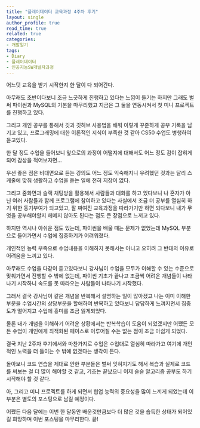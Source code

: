 ```yaml
---
title: "플레이데이터 교육과정 4주차 후기"
layout: single
author_profile: true
read_time: true
related: true
categories:
- 개발일기
tags:
- Diary
- 플레이데이터
- 인공지능SW개발자과정
---
```



어느덧 교육을 받기 시작한지 한 달이 다 되어간다.

아무래도 초반이다보니 조금 느긋하게 진행하고 있다는 느낌이 들기는 하지만 그래도 벌써 파이썬과 MySQL의 기본을 마무리했고 지금은 그 둘을 연동시켜서 첫 미니 프로젝트를 진행하고 있다.

그리고 개인 공부를 통해서 깃과 깃허브 사용법을 배워 이렇게 꾸준하게 공부 기록을 남기고 있고, 프로그래밍에 대한 이론적인 지식이 부족한 것 같아 CS50 수업도 병행하여 듣고있다.
  
  
  
  
한 달 정도 수업을 들어보니 앞으로의 과정이 어떨지에 대해서도 어느 정도 감이 잡히게 되어 감상을 적어보자면...

우선 좋은 점은 비대면으로 듣는 강의도 어느 정도 익숙해지니 우려했던 것과는 달리 스케줄에 맞춰 생활하고 수업을 듣는 일에 전혀 지장이 없다.  

그리고 줌화면과 슬랙 채팅방을 활용해서 사람들과 대화를 하고 있다보니 나 혼자가 아닌 여러 사람들과 함께 프로그램에 참여하고 있다는 사실에서 조금 더 공부를 열심히 하기 위한 동기부여가 되고있고, 잘 짜여진 교육과정을 따라가기만 하면 되다보니 내가 무엇을 공부해야할지 헤메지 않아도 된다는 점도 큰 장점으로 느끼고 있다.
  
  
  
  
하지만 역시나 아쉬운 점도 있는데, 파이썬을 배울 때는 문제가 없었는데 MySQL 부분으로 들어가면서 수업에 집중하기가 어려워졌다.  

개인적인 능력 부족으로 수업내용을 이해하지 못해서는 아니고 오히려 그 반대의 이유로 어려움을 느끼고 있다.  

아무래도 수업을 다같이 듣고있다보니 강사님이 수업을 모두가 이해할 수 있는 수준으로 맞춰가면서 진행할 수 밖에 없는데, 파이썬 기초가 끝나고 조금씩 어려운 개념들이 나타나기 시작하니 속도를 못 따라오는 사람들이 나타나기 시작했다.  

그래서 결국 강사님이 같은 개념을 반복해서 설명하는 일이 많아졌고 나는 이미 이해한 부분을 수업시간의 상당부분을 할애하여 반복하고 있다보니 답답하게 느껴지면서 집중도가 떨어지고 수업에 흥미를 조금 잃게되었다.  

물론 내가 개념을 이해하기 어려운 상황에서는 반복학습이 도움이 되었겠지만 어쨌든 모든 수업이 개인에게 최적화된 페이스로 이루어질 수는 없는 점이 조금 아쉽게 되었다.
  
  
  
  
결국 지난 2주차 후기에서와 마찬가지로 수업은 수업대로 열심히 따라가고 여기에 개인적인 노력을 더 들이는 수 밖에 없겠다는 생각이 든다.  

돌아보니 코드 연습을 제대로 안한 부분들은 벌써 잊혀지기도 해서 복습과 실제로 코드를 써보는 걸 더 많이 해야할 것 같고, 기초는 끝났으니 이제 슬슬 알고리즘 공부도 하기 시작해야 할 것 같다.  

아, 그리고 미니 프로젝트를 하게 되면서 협업 능력의 중요성을 많이 느끼게 되었는데 이 부분은 별도의 포스팅으로 남길 예정이다.
  
  
  
  
어쨌든 다음 달에는 이번 한 달동안 배운것만큼보다 더 많은 것을 습득한 상태가 되어있길 희망하며 이번 포스팅을 마무리한다. 끝!
